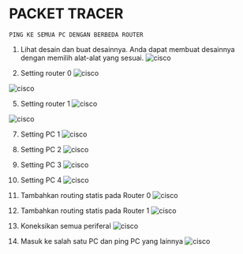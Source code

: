 # PACKET TRACER
  

    

    PING KE SEMUA PC DENGAN BERBEDA ROUTER
    

1. Lihat desain dan buat desainnya. Anda dapat membuat desainnya dengan memilih alat-alat yang sesuai.
![cisco](../assets/cisco1.jpg)

3. Setting router 0
![cisco](../assets/cisco2.jpg)

![cisco](../assets/cisco3.jpg)

5. Setting router 1
![cisco](../assets/cisco4.jpg)

![cisco](../assets/cisco5.jpg)

7. Setting PC 1
![cisco](../assets/cisco7.jpg)

9. Setting PC 2
![cisco](../assets/cisco8.jpg)

11. Setting PC 3
![cisco](../assets/cisco9.jpg)

13. Setting PC 4
![cisco](../assets/cisco10.jpg)

15. Tambahkan routing statis pada Router 0
![cisco](../assets/cisco11.jpg)

17. Tambahkan routing statis pada Router 1
![cisco](../assets/cisco12.jpg)

19. Koneksikan semua periferal
![cisco](../assets/cisco13.jpg)

21. Masuk ke salah satu PC dan ping PC yang lainnya
![cisco](../assets/cisco14.jpg)
